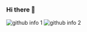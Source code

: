 ### Hi there 👋
![github info 1](https://github-readme-stats.vercel.app/api?username=IsseW&show_icons=true&theme=nord&include_all_commits=true)
![github info 2](https://github-readme-stats.vercel.app/api/top-langs/?username=IsseW&langs_count=14&theme=nord&layout=compact)
<!--
**IsseW/IsseW** is a ✨ _special_ ✨ repository because its `README.md` (this file) appears on your GitHub profile.

Here are some ideas to get you started:

- 🔭 I’m currently working on ...
- 🌱 I’m currently learning ...
- 👯 I’m looking to collaborate on ...
- 🤔 I’m looking for help with ...
- 💬 Ask me about ...
- 📫 How to reach me: ...
- 😄 Pronouns: ...
- ⚡ Fun fact: ...
-->
